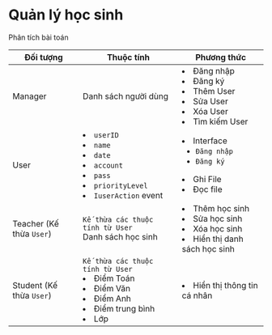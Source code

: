 # Quản lý học sinh


Phân tích bài toán

<table>
    <thead>
        <tr>  
            <th> Đối tượng
            <th> Thuộc tính
            <th> Phương thức
    <tbody>            
        <tr>
            <td> Manager
            <td> Danh sách người dùng
            <td> 
                <li> Đăng nhập
                <li> Đăng ký 
                <li> Thêm User
                <li> Sửa User
                <li> Xóa User
                <li> Tìm kiếm User
        <tr>
            <td> User 
            <td>
                <li> <code>userID</code><br> 
				<li> <code>name</code><br>
				<li> <code>date</code><br>
				<li> <code>account</code><br>
				<li> <code>pass</code><br>
				<li> <code>priorityLevel</code>
                <li> <code>IuserAction</code> event
            <td> 
                <li>Interface<ul>
                    <li><code>Đăng nhập</code>
                    <li><code>Đăng ký</code></ul>
                <li>Ghi File
                <li>Đọc file
        <tr>
            <td> Teacher (Kế thừa <code>User</code>)
            <td>
                <code>Kế thừa các thuộc tính từ User</code>
                <br>
                Danh sách học sinh
            <td> 
                <li> Thêm học sinh
                <li> Sửa học sinh
                <li> Xóa học sinh
                <li> Hiển thị danh sách học sinh
        <tr>
            <td> Student (Kế thừa <code>User</code>)
            <td> 
                <code>Kế thừa các thuộc tính từ User</code><br>
                <li> Điểm Toán
                <li> Điểm Văn
                <li> Điểm Anh
                <li> Điểm trung bình
                <li> Lớp
            <td>
                <li> Hiển thị thông tin cá nhân
</table>


